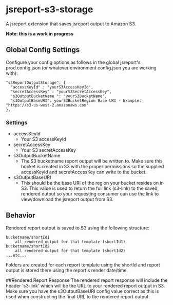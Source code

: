 # jsreport-s3-storage

A jsreport extension that saves jsreport output to Amazon S3.

**Note: this is a work in progress**

## Global Config Settings

Configure your config options as follows in the global jsreport's prod.config.json (or whatever environment config.json you are working with):

    "s3ReportOutputStorage": {
      "accessKeyId" : "yourS3AccessKeyId",
      "secretAccessKey" : "yourS3SecretAccessKey",
      "s3OutputBucketName ": "yourS3BucketName",
      "s3OutputBaseURI": yourS3BucketRegion Base URI - Example: "https://s3-us-west-2.amazonaws.com"
    },
    
### Settings
* accessKeyId
	* Your S3 accessKeyId
* secretAccessKey
	* Your S3 secretAccessKey
* s3OutputBucketName
	* The S3 bucketname report output will be written to. Make sure this bucket is created in S3 with the proper permissions so the supplied accessKeyId and secretAccessKey can write to the bucket.
* s3OutputBaseURI
	* This should be the base URI of the region your bucket resides on in S3. This value is used to return the full link (s3-link) to the saved, rendered output so your requesting consumer can use the link to view/download the jsreport output from S3.

## Behavior
Rendered report output is saved to S3 using the following structure:

	bucketname/shortId1
		all rendered output for that template (shortId1)
	bucketname/shortId2
		all rendered output for that template (shortId2)
	...etc...	
	
Folders are created for each report template using the shortId and report output is stored there using the report's render date/time.

##Rendered Report Response
The rendered report response will include the header 's3-link' which will be the URL to your rendered report output in S3. Make sure you have the s3OutputBaseURI config value correct as this is used when constructing the final URL to the rendered report output.	

